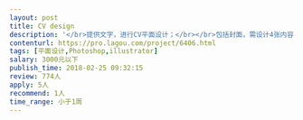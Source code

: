 ```yaml
---                
layout: post       
title: CV design           
description: '</br>提供文字，进行CV平面设计；</br></br>包括封面，需设计4张内容；</br></br>主视觉需提前沟通确定；</br>'     
contenturl: https://pro.lagou.com/project/6406.html      
tags: [平面设计,Photoshop,illustrator]            
salary: 3000元以下          
publish_time: 2018-02-25 09:32:15         
review: 774人                   
apply: 5人                   
recommend: 1人                   
time_range: 小于1周              
---                 
```


